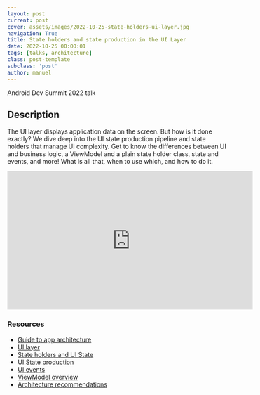 ```yaml
---
layout: post
current: post
cover: assets/images/2022-10-25-state-holders-ui-layer.jpg
navigation: True
title: State holders and state production in the UI Layer
date: 2022-10-25 00:00:01
tags: [talks, architecture]
class: post-template
subclass: 'post'
author: manuel
---
```


Android Dev Summit 2022 talk

## Description 

The UI layer displays application data on the screen. But how is it done exactly? We dive deep into the UI state production pipeline and state holders that manage UI complexity. Get to know the differences between UI and business logic, a ViewModel and a plain state holder class, state and events, and more! What is all that, when to use which, and how to do it.

<iframe width="560" height="315" src="https://www.youtube.com/embed/pCX9wvu-Bq0" title="YouTube video player" frameborder="0" allow="accelerometer; autoplay; clipboard-write; encrypted-media; gyroscope; picture-in-picture; web-share" allowfullscreen></iframe>

### Resources

* [Guide to app architecture](https://goo.gle/mad-architecture-guide)
* [UI layer](https://goo.gle/architecture-ui-layer)
* [State holders and UI State](https://developer.android.com/topic/architecture/ui-layer/stateholders)
* [UI State production](https://developer.android.com/topic/architecture/ui-layer/state-production)
* [UI events](https://developer.android.com/topic/architecture/ui-layer/events)
* [ViewModel overview](https://goo.gle/architecture-viewmodel)
* [Architecture recommendations](https://goo.gle/architecture-recommendations)